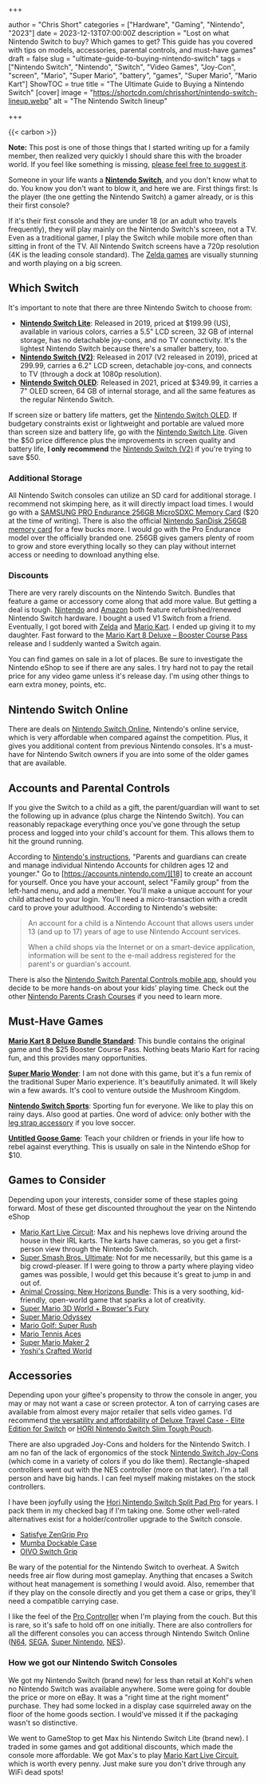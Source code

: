 +++

author = "Chris Short"
categories = ["Hardware", "Gaming", "Nintendo", "2023"]
date = 2023-12-13T07:00:00Z
description = "Lost on what Nintendo Switch to buy? Which games to get? This guide has you covered with tips on models, accessories, parental controls, and must-have games"
draft = false
slug = "ultimate-guide-to-buying-nintendo-switch"
tags = ["Nintendo Switch", "Nintendo", "Switch", "Video Games", "Joy-Con", "screen", "Mario", "Super Mario", "battery", "games", "Super Mario", "Mario Kart"]
ShowTOC = true
title = "The Ultimate Guide to Buying a Nintendo Switch"
[cover]
image = "https://shortcdn.com/chrisshort/nintendo-switch-lineup.webp"
alt = "The Nintendo Switch lineup"

+++

{{< carbon >}}

**Note:** This post is one of those things that I started writing up for a family member, then realized very quickly I should share this with the broader world. If you feel like something is missing, [please feel free to suggest it](https://github.com/chris-short/chrisshort.net/issues).

Someone in your life wants a [**Nintendo Switch**][1], and you don't know what to do. You know you don't want to blow it, and here we are. First things first: Is the player (the one getting the Nintendo Switch) a gamer already, or is this their first console?

If it's their first console and they are under 18 (or an adult who travels frequently), they will play mainly on the Nintendo Switch's screen, not a TV. Even as a traditional gamer, I play the Switch while mobile more often than sitting in front of the TV. All Nintendo Switch screens have a 720p resolution (4K is the leading console standard). The [Zelda games][2] are visually stunning and worth playing on a big screen.

## Which Switch

It's important to note that there are three Nintendo Switch to choose from:

- [**Nintendo Switch Lite**][3]: Released in 2019, priced at $199.99 (US), available in various colors, carries a 5.5" LCD screen, 32 GB of internal storage, has no detachable joy-cons, and no TV connectivity. It's the lightest Nintendo Switch because there's a smaller battery, too.
- [**Nintendo Switch (V2)**][4]: Released in 2017 (V2 released in 2019), priced at 299.99, carries a 6.2" LCD screen, detachable joy-cons, and connects to TV (through a dock at 1080p resolution).
- [**Nintendo Switch OLED**][5]: Released in 2021, priced at $349.99, it carries a 7" OLED screen, 64 GB of internal storage, and all the same features as the regular Nintendo Switch.

If screen size or battery life matters, get the [Nintendo Switch OLED][6]. If budgetary constraints exist or lightweight and portable are valued more than screen size and battery life, go with the [Nintendo Switch Lite][7]. Given the $50 price difference plus the improvements in screen quality and battery life, **I only recommend** the [Nintendo Switch (V2)][8] if you're trying to save $50.

### Additional Storage

All Nintendo Switch consoles can utilize an SD card for additional storage. I recommend not skimping here, as it will directly impact load times. I would go with a [SAMSUNG PRO Endurance 256GB MicroSDXC Memory Card][9] ($20 at the time of writing). There is also the official [Nintendo SanDisk 256GB memory card][10] for a few bucks more. I would go with the Pro Endurance model over the officially branded one. 256GB gives gamers plenty of room to grow and store everything locally so they can play without internet access or needing to download anything else.

### Discounts

There are very rarely discounts on the Nintendo Switch. Bundles that feature a game or accessory come along that add more value. But getting a deal is tough. [Nintendo][11] and [Amazon][12] both feature refurbished/renewed Nintendo Switch hardware. I bought a used V1 Switch from a friend. Eventually, I got bored with [Zelda][13] and [Mario Kart][14]. I ended up giving it to my daughter. Fast forward to the [Mario Kart 8 Deluxe – Booster Course Pass][15] release and I suddenly wanted a Switch again.

You can find games on sale in a lot of places. Be sure to investigate the Nintendo eShop to see if there are any sales. I try hard not to pay the retail price for any video game unless it's release day. I'm using other things to earn extra money, points, etc.

## Nintendo Switch Online

There are deals on [Nintendo Switch Online][16], Nintendo's online service, which is very affordable when compared against the competition. Plus, it gives you additional content from previous Nintendo consoles. It's a must-have for Nintendo Switch owners if you are into some of the older games that are available.

## Accounts and Parental Controls

If you give the Switch to a child as a gift, the parent/guardian will want to set the following up in advance (plus charge the Nintendo Switch). You can reasonably repackage everything once you've gone through the setup process and logged into your child's account for them. This allows them to hit the ground running.

According to [Nintendo's instructions][17], "Parents and guardians can create and manage individual Nintendo Accounts for children ages 12 and younger." Go to [https://accounts.nintendo.com/][18] to create an account for yourself. Once you have your account, select "Family group" from the left-hand menu, and add a member. You'll make a unique account for your child attached to your login. You'll need a micro-transaction with a credit card to prove your adulthood. According to Nintendo's website:

> An account for a child is a Nintendo Account that allows users under 13 (and up to 17) years of age to use Nintendo Account services.
>
> When a child shops via the Internet or on a smart-device application, information will be sent to the e-mail address registered for the parent's or guardian's account.

There is also the [Nintendo Switch Parental Controls mobile app][19], should you decide to be more hands-on about your kids' playing time. Check out the other [Nintendo Parents Crash Courses][20] if you need to learn more.

## Must-Have Games

[**Mario Kart 8 Deluxe Bundle Standard**][21]: This bundle contains the original game and the $25 Booster Course Pass. Nothing beats Mario Kart for racing fun, and this provides many opportunities.

[**Super Mario Wonder**][22]: I am not done with this game, but it's a fun remix of the traditional Super Mario experience. It's beautifully animated. It will likely win a few awards. It's cool to venture outside the Mushroom Kingdom.

[**Nintendo Switch Sports**][23]: Sporting fun for everyone. We like to play this on rainy days. Also good at parties. One word of advice: only bother with the [leg strap accessory][24] if you love soccer.

[**Untitled Goose Game**][25]: Teach your children or friends in your life how to rebel against everything. This is usually on sale in the Nintendo eShop for $10.

## Games to Consider

Depending upon your interests, consider some of these staples going forward. Most of these get discounted throughout the year on the Nintendo eShop

- [Mario Kart Live Circuit][26]: Max and his nephews love driving around the house in their IRL karts. The karts have cameras, so you get a first-person view through the Nintendo Switch.
- [Super Smash Bros. Ultimate][27]: Not for me necessarily, but this game is a big crowd-pleaser. If I were going to throw a party where playing video games was possible, I would get this because it's great to jump in and out of.
- [Animal Crossing: New Horizons Bundle][28]: This is a very soothing, kid-friendly, open-world game that sparks a lot of creativity.
- [Super Mario 3D World + Bowser's Fury][29]
- [Super Mario Odyssey][30]
- [Mario Golf: Super Rush][31]
- [Mario Tennis Aces][32]
- [Super Mario Maker 2][33]
- [Yoshi's Crafted World][34]

## Accessories

Depending upon your giftee's propensity to throw the console in anger, you may or may not want a case or screen protector. A ton of carrying cases are available from almost every major retailer that sells video games. I'd recommend [the versatility and affordability of Deluxe Travel Case - Elite Edition for Switch][35] or [HORI Nintendo Switch Slim Tough Pouch][36].

There are also upgraded Joy-Cons and holders for the Nintendo Switch. I am no fan of the lack of ergonomics of the stock [Nintendo Switch Joy-Cons][37] (which come in a variety of colors if you do like them). Rectangle-shaped controllers went out with the NES controller (more on that later). I'm a tall person and have big hands. I can feel myself making mistakes on the stock controllers.

I have been joyfully using the [Hori Nintendo Switch Split Pad Pro][38] for years. I pack them in my checked bag if I'm taking one. Some other well-rated alternatives exist for a holder/controller upgrade to the Switch console.

- [Satisfye ZenGrip Pro][39]
- [Mumba Dockable Case][40]
- [OIVO Switch Grip][41]

Be wary of the potential for the Nintendo Switch to overheat. A Switch needs free air flow during most gameplay. Anything that encases a Switch without heat management is something I would avoid. Also, remember that if they play on the console directly and you get them a case or grips, they'll need a compatible carrying case.

I like the feel of the [Pro Controller][42] when I'm playing from the couch. But this is rare, so it's safe to hold off on one initially. There are also controllers for all the different consoles you can access through Nintendo Switch Online ([N64][43], [SEGA][44], [Super Nintendo][45], [NES][46]).

### How we got our Nintendo Switch Consoles

We got my Nintendo Switch (brand new) for less than retail at Kohl's when no Nintendo Switch was available anywhere. Some were going for double the price or more on eBay. It was a "right time at the right moment" purchase. They had some locked in a display case squirreled away on the floor of the home goods section. I would've missed it if the packaging wasn't so distinctive.

We went to GameStop to get Max his Nintendo Switch Lite (brand new). I traded in some games and got additional discounts, which made the console more affordable. We got Max's to play [Mario Kart Live Circuit][47], which is worth every penny. Just make sure you don't drive through any WiFi dead spots!

[1]: https://amzn.to/4adW3Qx
[2]: https://amzn.to/41kWkx6
[3]: https://amzn.to/4aeFlRc
[4]: https://amzn.to/48bFJhq
[5]: https://amzn.to/4adW3Qx
[6]: https://amzn.to/4adW3Qx
[7]: https://amzn.to/4aeFlRc
[8]: https://amzn.to/48bFJhq
[9]: https://amzn.to/46UBIgg
[10]: https://amzn.to/3RFnFXK
[11]: https://www.nintendo.com/us/search/#q=refurbished&p=1&cat=hdw&sort=df
[12]: https://amzn.to/3RE8Zbj
[13]: https://amzn.to/4aipS2s
[14]: https://amzn.to/3RFCHgb
[15]: https://amzn.to/3RDPEGZ
[16]: https://amzn.to/3NkY3Nd
[17]: https://play.nintendo.com/parents/crash-courses/nintendo-accounts-for-kids/
[18]: https://accounts.nintendo.com/
[19]: https://www.nintendo.com/us/switch/parental-controls/
[20]: https://play.nintendo.com/parents/crash-courses/
[21]: https://amzn.to/3RFCHgb
[22]: https://amzn.to/47UJsjH
[23]: https://amzn.to/3t5CZ6B
[24]: https://amzn.to/46WVRCy
[25]: https://amzn.to/3RncZLQ
[26]: https://amzn.to/3RE8Zbj
[27]: https://amzn.to/3uY1LGf
[28]: https://amzn.to/3GFNhgE
[29]: https://amzn.to/4al4wBt
[30]: https://amzn.to/3RiAuFN
[31]: https://amzn.to/3GLyDEx
[32]: https://amzn.to/3GKjYcI
[33]: https://amzn.to/470zRXk
[34]: https://amzn.to/3Ri8dzq
[35]: https://amzn.to/3Nnur1E
[36]: https://amzn.to/3RoAZy2
[37]: https://amzn.to/3uX2TtA
[38]: https://amzn.to/47UDu2a
[39]: https://amzn.to/3RECKsj
[40]: https://amzn.to/3Rt9Avg
[41]: https://amzn.to/3v6FCFu
[42]: https://www.nintendo.com/us/store/products/pro-controller/
[43]: https://www.nintendo.com/us/store/products/nintendo-64-controller/
[44]: https://www.nintendo.com/us/store/products/sega-genesis-control-pad-114295/
[45]: https://www.nintendo.com/us/store/products/super-nintendo-entertainment-system-controller/
[46]: https://www.nintendo.com/us/store/products/nintendo-entertainment-system-controllers/
[47]: https://amzn.to/3RE8Zbj